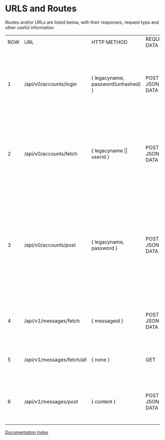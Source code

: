 URLS and Routes
=

Routes and/or URLs are listed below, with their responses, request type and other useful information
<table>
<tr><td>ROW</td><td>URL</td><td>HTTP METHOD</td><td>REQUIRED DATA</td><td>RESPONSE TYPE</td><td>RESPONSE DATA</td><td>OTHER</td></tr>
<tr><td>1</td><td>/api/v0/accounts/login</td><td>{ legacyname, password(unhashed) }</td><td>POST + JSON DATA</td><td>JSON {}</td><td>{ account: Account, LoginStatus: boolean, token: Token }</td><td>This url sets a cookie on response as to if you are logged in or not, resets any old cookies, lasts for a set time, TBD</td></tr>
<tr><td>2</td><td>/api/v0/accounts/fetch</td><td>{ legacyname || userid }</td><td>POST + JSON DATA</td><td>JSON {}</td><td>{ account: PublicAccount }</td><td>Responds with an account object which <strong>excludes password and email and other personal data</strong></td></tr>
<tr><td>3</td><td>/api/v0/accounts/post </td><td>{ legacyname, password }</td><td>POST + JSON DATA</td><td>JSON {}</td><td>{ validity: boolean, LoginStatus: boolean, token: Token }</td><td>This url also sets a cookie on response which denotes your login status, this creates an account on the server, returns with an error if an account with this legacyName is already a thing!</td></tr>
<tr><td>4</td><td>/api/v1/messages/fetch</td><td>{ messageid }</td><td>POST + JSON DATA</td><td>JSON {}</td><td>{id: EnigmaID, content: "message limited to a TBD size limit"</td><td>This requires data to retrieve a message</td></tr>
<tr><td>5</td><td>/api/v1/messages/fetch/all</td><td>{ none }</td><td>GET</td><td>JSON {}</td><td>{messages: { (array of messages) } }</td><td>This fetches all messages within a set limit e.g 200 messages</td></tr>
<tr><td>6</td><td>/api/v1/messages/post</td><td>{ content }</td><td>POST + JSON DATA</td><td>JSON {}</td><td>{ sent: boolean }</td><td>Sends a message (POSTs) returns status if sent or not, bool t/f</td></tr>
</table>

[Documentation Index](https://github.com/LNDevs/Enigma/blob/main/README.md)
